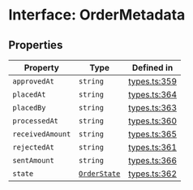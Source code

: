 # Interface: OrderMetadata

## Properties

| Property | Type | Defined in |
| ------ | ------ | ------ |
| `approvedAt` | `string` | [types.ts:359](https://github.com/monerium/js-monorepo/blob/main/packages/sdk/src/types.ts#L359) |
| `placedAt` | `string` | [types.ts:364](https://github.com/monerium/js-monorepo/blob/main/packages/sdk/src/types.ts#L364) |
| `placedBy` | `string` | [types.ts:363](https://github.com/monerium/js-monorepo/blob/main/packages/sdk/src/types.ts#L363) |
| `processedAt` | `string` | [types.ts:360](https://github.com/monerium/js-monorepo/blob/main/packages/sdk/src/types.ts#L360) |
| `receivedAmount` | `string` | [types.ts:365](https://github.com/monerium/js-monorepo/blob/main/packages/sdk/src/types.ts#L365) |
| `rejectedAt` | `string` | [types.ts:361](https://github.com/monerium/js-monorepo/blob/main/packages/sdk/src/types.ts#L361) |
| `sentAmount` | `string` | [types.ts:366](https://github.com/monerium/js-monorepo/blob/main/packages/sdk/src/types.ts#L366) |
| `state` | [`OrderState`](/docs/packages/sdk/enumerations/OrderState.md) | [types.ts:362](https://github.com/monerium/js-monorepo/blob/main/packages/sdk/src/types.ts#L362) |
